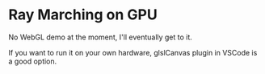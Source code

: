 # Ray Marching on GPU

No WebGL demo at the moment, I'll eventually get to it.

If you want to run it on your own hardware, glslCanvas plugin in VSCode is a good option.
